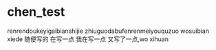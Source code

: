 # chen_test
renrendoukeyigaibianshijie
zhiuguodabufenrenmeiyouquzuo
wosuibian xiede 
随便写的
在写一点
我在写一点
又写了一点,wo xihuan
